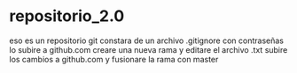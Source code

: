 # repositorio_2.0
eso es un repositorio git
constara de un archivo .gitignore con contraseñas
lo subire a github.com
creare una nueva rama y editare el archivo .txt
subire los cambios a github.com y fusionare la rama con master
